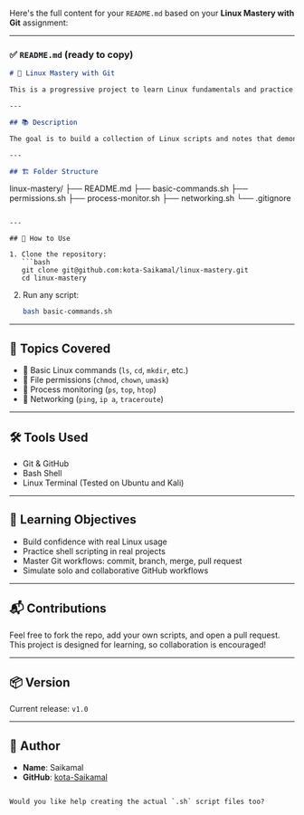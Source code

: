 Here's the full content for your `README.md` based on your **Linux Mastery with Git** assignment:

---

### ✅ `README.md` (ready to copy)

```markdown
# 🐧 Linux Mastery with Git

This is a progressive project to learn Linux fundamentals and practice Git. Each phase includes new Linux topics, organized in separate scripts and branches, helping you master commands, scripting, and version control step by step.

---

## 📚 Description

The goal is to build a collection of Linux scripts and notes that demonstrate your understanding of key topics like basic commands, file permissions, process management, and networking — all tracked using Git and GitHub.

---

## 🏗️ Folder Structure

```

linux-mastery/
├── README.md
├── basic-commands.sh
├── permissions.sh
├── process-monitor.sh
├── networking.sh
└── .gitignore

````

---

## 🚀 How to Use

1. Clone the repository:
   ```bash
   git clone git@github.com:kota-Saikamal/linux-mastery.git
   cd linux-mastery
````

2. Run any script:

   ```bash
   bash basic-commands.sh
   ```

---

## 🧠 Topics Covered

* 🔹 Basic Linux commands (`ls`, `cd`, `mkdir`, etc.)
* 🔹 File permissions (`chmod`, `chown`, `umask`)
* 🔹 Process monitoring (`ps`, `top`, `htop`)
* 🔹 Networking (`ping`, `ip a`, `traceroute`)

---

## 🛠️ Tools Used

* Git & GitHub
* Bash Shell
* Linux Terminal (Tested on Ubuntu and Kali)

---

## 🧪 Learning Objectives

* Build confidence with real Linux usage
* Practice shell scripting in real projects
* Master Git workflows: commit, branch, merge, pull request
* Simulate solo and collaborative GitHub workflows

---

## 📬 Contributions

Feel free to fork the repo, add your own scripts, and open a pull request. This project is designed for learning, so collaboration is encouraged!

---

## 📦 Version

Current release: `v1.0`

---

## 👤 Author

* **Name**: Saikamal
* **GitHub**: [kota-Saikamal](https://github.com/kota-Saikamal)

```

Would you like help creating the actual `.sh` script files too?
```
